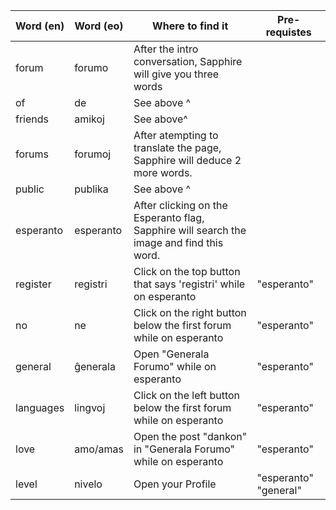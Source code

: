| Word (en) | Word (eo) | Where to find it | Pre-requistes |
|-----------|-----------|------------------|---------------|
|forum|forumo|After the intro conversation, Sapphire will give you three words|
|of|de|See above ^|
|friends|amikoj|See above^|
|forums|forumoj|After atempting to translate the page, Sapphire will deduce 2 more words.|
|public|publika|See above ^|
|esperanto|esperanto|After clicking on the Esperanto flag, Sapphire will search the image and find this word.|
|register|registri| Click on the top button that says 'registri' while on esperanto | "esperanto" |
|no|ne| Click on the right button below the first forum while on esperanto | "esperanto" |
|general|ĝenerala| Open "Generala Forumo" while on esperanto | "esperanto" |
|languages|lingvoj| Click on the left button below the first forum while on esperanto | "esperanto" |
|love|amo/amas| Open the post "dankon" in "Generala Forumo" while on esperanto | "esperanto" |
|level|nivelo| Open your Profile | "esperanto" "general" |
